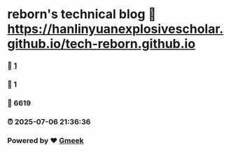 # reborn's technical blog :link: https://hanlinyuanexplosivescholar.github.io/tech-reborn.github.io 
### :page_facing_up: [1](https://hanlinyuanexplosivescholar.github.io/tech-reborn.github.io/tag.html) 
### :speech_balloon: 1 
### :hibiscus: 6619 
### :alarm_clock: 2025-07-06 21:36:36 
### Powered by :heart: [Gmeek](https://github.com/Meekdai/Gmeek)
